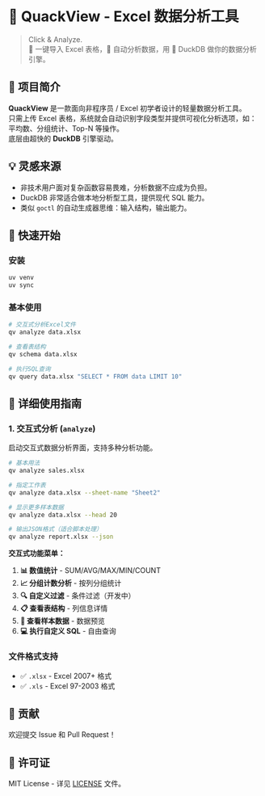 # 🦆 QuackView - Excel 数据分析工具

> Click & Analyze.  
> 🧾 一键导入 Excel 表格，🧠 自动分析数据，用 🦆 DuckDB 做你的数据分析引擎。

## 🎯 项目简介

**QuackView** 是一款面向非程序员 / Excel 初学者设计的轻量数据分析工具。  
只需上传 Excel 表格，系统就会自动识别字段类型并提供可视化分析选项，如：平均数、分组统计、Top-N 等操作。  
底层由超快的 **DuckDB** 引擎驱动。

## 💡 灵感来源

- 非技术用户面对复杂函数容易畏难，分析数据不应成为负担。
- DuckDB 非常适合做本地分析型工具，提供现代 SQL 能力。
- 类似 `goctl` 的自动生成器思维：输入结构，输出能力。

## 🚀 快速开始

### 安装

```bash
uv venv
uv sync
```

### 基本使用

```bash
# 交互式分析Excel文件
qv analyze data.xlsx

# 查看表结构
qv schema data.xlsx

# 执行SQL查询
qv query data.xlsx "SELECT * FROM data LIMIT 10"
```

## 📖 详细使用指南

### 1. 交互式分析 (`analyze`)

启动交互式数据分析界面，支持多种分析功能。

```bash
# 基本用法
qv analyze sales.xlsx

# 指定工作表
qv analyze data.xlsx --sheet-name "Sheet2"

# 显示更多样本数据
qv analyze data.xlsx --head 20

# 输出JSON格式（适合脚本处理）
qv analyze report.xlsx --json
```

**交互式功能菜单：**

1. **📊 数值统计** - SUM/AVG/MAX/MIN/COUNT
2. **📈 分组计数分析** - 按列分组统计
3. **🔍 自定义过滤** - 条件过滤（开发中）
4. **📋 查看表结构** - 列信息详情
5. **👀 查看样本数据** - 数据预览
6. **💻 执行自定义 SQL** - 自由查询

### 文件格式支持

- ✅ `.xlsx` - Excel 2007+ 格式
- ✅ `.xls` - Excel 97-2003 格式

## 🤝 贡献

欢迎提交 Issue 和 Pull Request！

## 📄 许可证

MIT License - 详见 [LICENSE](LICENSE) 文件。
